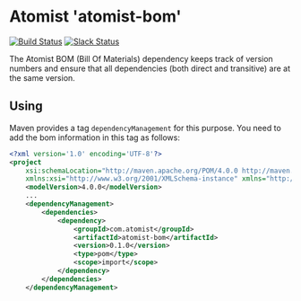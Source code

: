 # Atomist 'atomist-bom'

[![Build Status](https://travis-ci.org/atomist/atomist-bom.svg?branch=master)](https://travis-ci.org/atomist/atomist-bom) [![Slack Status](https://join.atomist.com/badge.svg)](https://join.atomist.com)

The Atomist BOM (Bill Of Materials) dependency keeps track of version
numbers and ensure that all dependencies (both direct and transitive)
are at the same version.

## Using

Maven provides a tag `dependencyManagement` for this purpose. You need
to add the bom information in this tag as follows:

```xml
<?xml version='1.0' encoding='UTF-8'?>
<project
    xsi:schemaLocation="http://maven.apache.org/POM/4.0.0 http://maven.apache.org/xsd/maven-4.0.0.xsd"
    xmlns:xsi="http://www.w3.org/2001/XMLSchema-instance" xmlns="http://maven.apache.org/POM/4.0.0">
    <modelVersion>4.0.0</modelVersion>
    ...
    <dependencyManagement>
        <dependencies>
            <dependency>
                <groupId>com.atomist</groupId>
                <artifactId>atomist-bom</artifactId>
                <version>0.1.0</version>
                <type>pom</type>
                <scope>import</scope>
            </dependency>
        </dependencies>
    </dependencyManagement>
```
